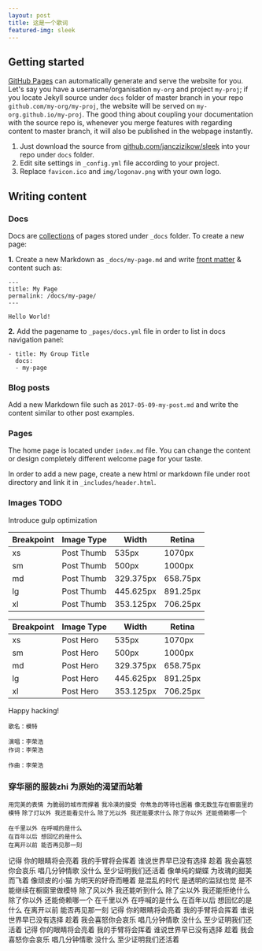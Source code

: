 ```yaml
---
layout: post
title: 这是一个歌词
featured-img: sleek
---
```


## Getting started

[GitHub Pages](https://pages.github.com) can automatically generate and serve the website for you.
Let's say you have a username/organisation `my-org` and project `my-proj`; if you locate Jekyll source under `docs` folder of master branch in your repo `github.com/my-org/my-proj`, the website will be served on `my-org.github.io/my-proj`.
The good thing about coupling your documentation with the source repo is, whenever you merge features with regarding content to master branch, it will also be published in the webpage instantly.

1. Just download the source from [github.com/janczizikow/sleek](https://github.com/janczizikow/sleek/) into your repo under `docs` folder.
2. Edit site settings in  `_config.yml` file according to your project.
3. Replace `favicon.ico` and `img/logonav.png` with your own logo.

## Writing content

### Docs

Docs are [collections](https://jekyllrb.com/docs/collections/) of pages stored under `_docs` folder. To create a new page:

**1.** Create a new Markdown as `_docs/my-page.md` and write [front matter](https://jekyllrb.com/docs/frontmatter/) & content such as:

```
---
title: My Page
permalink: /docs/my-page/
---

Hello World!
```

**2.** Add the pagename to `_pages/docs.yml` file in order to list in docs navigation panel:

```
- title: My Group Title
  docs:
  - my-page
```

### Blog posts

Add a new Markdown file such as `2017-05-09-my-post.md` and write the content similar to other post examples.

### Pages

The home page is located under `index.md` file. You can change the content or design completely different welcome page for your taste.

In order to add a new page, create a new html or markdown file under root directory and link it in `_includes/header.html`.

### Images TODO

Introduce gulp optimization

Breakpoint | Image Type | Width | Retina
------------ | ------------ | ------------- | -------------
xs |Post Thumb | 535px | 1070px
sm |Post Thumb | 500px| 1000px
md |Post Thumb | 329.375px | 658.75px
lg |Post Thumb | 445.625px | 891.25px
xl |Post Thumb | 353.125px | 706.25px


Breakpoint | Image Type | Width | Retina
------------ | ------------ | ------------- | -------------
xs |Post Hero | 535px | 1070px
sm |Post Hero | 500px| 1000px
md |Post Hero | 329.375px | 658.75px
lg |Post Hero | 445.625px | 891.25px
xl |Post Hero | 353.125px | 706.25px

Happy hacking!

`歌名：模特`
```
演唱：李荣浩
作词：李荣浩
```
`作曲：李荣浩`

### 穿华丽的服装zhi 为原始的渴望而站着
`用完美的表情 为脆弱的城市而撑着`
`我冷漠的接受 你焦急的等待也困着`
`像无数生存在橱窗里的模特`
`除了灯以外 我还能看见什么`
`除了光以外 我还能要求什么`
`除了你以外 还能倚赖哪一个`
```
在千里以外 在呼喊的是什么
在百年以后 想回忆的是什么
在离开以前 能否再见那一刻
```
记得 你的眼睛将会亮着
我的手臂将会挥着
谁说世界早已没有选择
趁着 我会喜怒你会哀乐
唱几分钟情歌
没什么 至少证明我们还活着
像单纯的蝴蝶 为玫瑰的甜美而飞着
像顽皮的小猫 为明天的好奇而睡着
是混乱的时代 是透明的监狱也觉
是不能继续在橱窗里做模特
除了风以外 我还能听到什么
除了尘以外 我还能拒绝什么
除了你以外 还能倚赖哪一个
在千里以外 在呼喊的是什么
在百年以后 想回忆的是什么
在离开以前 能否再见那一刻
记得 你的眼睛将会亮着
我的手臂将会挥着
谁说世界早已没有选择
趁着 我会喜怒你会哀乐
唱几分钟情歌
没什么 至少证明我们还活着
记得 你的眼睛将会亮着
我的手臂将会挥着
谁说世界早已没有选择
趁着 我会喜怒你会哀乐
唱几分钟情歌
没什么 至少证明我们还活着 
